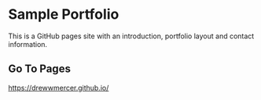 # Sample Portfolio
This is a GitHub pages site with an introduction, portfolio layout and contact information.  

## Go To Pages
https://drewwmercer.github.io/
